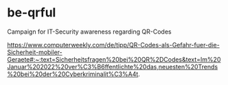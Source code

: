 # be-qrful
Campaign for IT-Security awareness regarding QR-Codes

https://www.computerweekly.com/de/tipp/QR-Codes-als-Gefahr-fuer-die-Sicherheit-mobiler-Geraete#:~:text=Sicherheitsfragen%20bei%20QR%2DCodes&text=Im%20Januar%202022%20ver%C3%B6ffentlichte%20das,neuesten%20Trends%20bei%20der%20Cyberkriminalit%C3%A4t.
